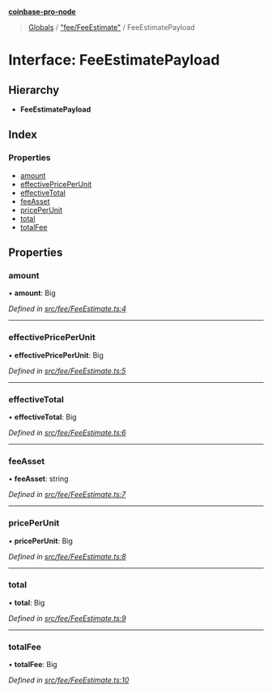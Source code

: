 **[coinbase-pro-node](../README.md)**

> [Globals](../globals.md) / ["fee/FeeEstimate"](../modules/_fee_feeestimate_.md) / FeeEstimatePayload

# Interface: FeeEstimatePayload

## Hierarchy

- **FeeEstimatePayload**

## Index

### Properties

- [amount](_fee_feeestimate_.feeestimatepayload.md#amount)
- [effectivePricePerUnit](_fee_feeestimate_.feeestimatepayload.md#effectivepriceperunit)
- [effectiveTotal](_fee_feeestimate_.feeestimatepayload.md#effectivetotal)
- [feeAsset](_fee_feeestimate_.feeestimatepayload.md#feeasset)
- [pricePerUnit](_fee_feeestimate_.feeestimatepayload.md#priceperunit)
- [total](_fee_feeestimate_.feeestimatepayload.md#total)
- [totalFee](_fee_feeestimate_.feeestimatepayload.md#totalfee)

## Properties

### amount

• **amount**: Big

_Defined in [src/fee/FeeEstimate.ts:4](https://github.com/bennyn/coinbase-pro-node/blob/7eff64a/src/fee/FeeEstimate.ts#L4)_

---

### effectivePricePerUnit

• **effectivePricePerUnit**: Big

_Defined in [src/fee/FeeEstimate.ts:5](https://github.com/bennyn/coinbase-pro-node/blob/7eff64a/src/fee/FeeEstimate.ts#L5)_

---

### effectiveTotal

• **effectiveTotal**: Big

_Defined in [src/fee/FeeEstimate.ts:6](https://github.com/bennyn/coinbase-pro-node/blob/7eff64a/src/fee/FeeEstimate.ts#L6)_

---

### feeAsset

• **feeAsset**: string

_Defined in [src/fee/FeeEstimate.ts:7](https://github.com/bennyn/coinbase-pro-node/blob/7eff64a/src/fee/FeeEstimate.ts#L7)_

---

### pricePerUnit

• **pricePerUnit**: Big

_Defined in [src/fee/FeeEstimate.ts:8](https://github.com/bennyn/coinbase-pro-node/blob/7eff64a/src/fee/FeeEstimate.ts#L8)_

---

### total

• **total**: Big

_Defined in [src/fee/FeeEstimate.ts:9](https://github.com/bennyn/coinbase-pro-node/blob/7eff64a/src/fee/FeeEstimate.ts#L9)_

---

### totalFee

• **totalFee**: Big

_Defined in [src/fee/FeeEstimate.ts:10](https://github.com/bennyn/coinbase-pro-node/blob/7eff64a/src/fee/FeeEstimate.ts#L10)_
